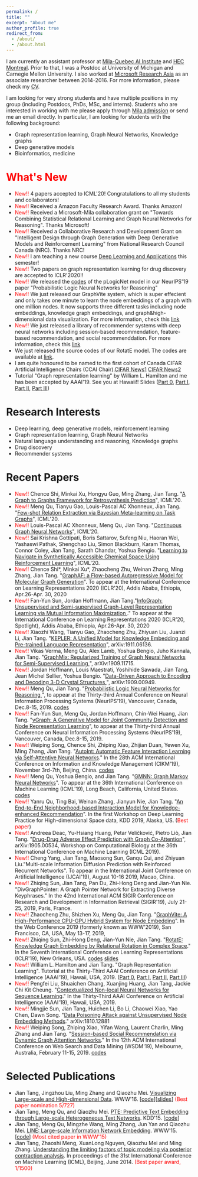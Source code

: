 ```yaml
---
permalink: /
title: ""
excerpt: "About me"
author_profile: true
redirect_from: 
  - /about/
  - /about.html
---
```


I am currently an assistant professor at [Mila-Quebec AI Institute](https://mila.umontreal.ca/en/) and [HEC Montreal](http://www.hec.ca/). Prior to that, I was a Postdoc at University of Michigan and Carnegie Mellon University. I also worked at [Microsoft Research Asia](https://www.msra.cn/) as an associate researcher between 2014-2016. For more information, please check my [CV](https://github.com/tangjianpku/tangjianpku.github.io/blob/master/files/CV/CV_2020.Apr.pdf).

I am looking for very strong students and have multiple positions in my group (including Postdocs, PhDs, MSc, and interns). Students who are interested in working with me please apply through [Mila admission](https://mila.quebec/en/admission/) or send me an email directly. In particular, I am looking for students with the following background:
* Graph representation learning, Graph Neural Networks, Knowledge graphs
* Deep generative models
* Bioinformatics, medicine


<span style="color:red">What's New</span>
======
* <span style="color:red">New!!</span> 4 papers accepted to ICML'20! Congratulations to all my students and collaborators!
* <span style="color:red">New!!</span> Received a Amazon Faculty Research Award. Thanks Amazon!
* <span style="color:red">New!!</span> Received a Microsoft-Mila collaboration grant on "Towards Combining Statistical Relational Learning and Graph Neural Networks for Reasoning". Thanks Microsoft!
* <span style="color:red">New!!</span> Received a Collaborative Research and Development Grant on "Intelligent Design through Graph Generation with Deep Generative Models and Reinforcement Learning" from National Research Council Canada (NRC). Thanks NRC!
* <span style="color:red">New!!</span> I am teaching a new course [Deep Learning and Applications](https://deepgraphlearning.github.io/coursewebsite/) this semester!
* <span style="color:red">New!!</span> Two papers on graph representation learning for drug discovery are accepted to ICLR'2020!!
* <span style="color:red">New!!</span> We released the [codes](https://github.com/DeepGraphLearning/pLogicNet) of the pLogicNet model in our NeurIPS'19 paper "Probabilistic Logic Neural Networks for Reasoning"
* <span style="color:red">New!!</span> We just released our GraphVite system, which is super effecient and only takes one minute to learn the node embeddings of a graph with one million nodes. It now supports three different tasks including node embeddings, knowledge graph embeddings, and graph&high-dimensional data visualization. For more information, check this [link](https://graphvite.io/)
* <span style="color:red">New!!</span> We just released a library of recommender systems with deep neural networks including session-based recommendation, feature-based recommendation, and social recommenddation. For more information, check this [link](https://github.com/DeepGraphLearning/RecommenderSystems)
* We just released the source codes of our RotatE model. The codes are available at [link](https://github.com/DeepGraphLearning/KnowledgeGraphEmbedding).
* I am quite honoured to be named to the first cohort of Canada CIFAR Artificial Intelligence Chairs (CCAI Chair).[CIFAR News1](https://www.cifar.ca/cifarnews/2018/12/06/trudeau-meets-with-newly-appointed-canada-cifar-ai-chairs) [CIFAR News2](https://www.cifar.ca/cifarnews/2018/12/03/29-researchers-named-to-first-cohort-of-canada-cifar-artificial-intelligence-chairs) 
* Tutorial "Graph representation learning" by William L. Hamilton and me has been accepted by AAAI'19. See you at Hawaii!!
 Slides ([Part 0](/files/AAAI19/aaai-grltutorial-part0-intro.pdf), [Part I](/files/AAAI19/aaai-grltutorial-part1-nodereps.pdf), [Part II](/files/AAAI19/aaai-grltutorial-part2-gnns.pdf), [Part III](/files/AAAI19/aaai-grltutorial-part3-generation.pdf))

Research Interests
======
* Deep learning, deep generative models, reinforcement learning
* Graph representation learning, Graph Neural Networks
* Natural language understanding and reasoning, Knowledge graphs
* Drug discovery
* Recommender systems

Recent Papers
======
* <span style="color:red">New!!</span> Chence Shi, Minkai Xu, Hongyu Guo, Ming Zhang, Jian Tang. "[A Graph to Graphs Framework for Retrosynthesis Prediction](https://arxiv.org/pdf/2003.12725.pdf)", ICML'20.
* <span style="color:red">New!!</span> Meng Qu, Tianyu Gao, Louis-Pascal AC Xhonneux, Jian Tang. "[Few-shot Relation Extraction via Bayesian Meta-learning on Task Graphs](www.jian-tang.com)", ICML'20.
* <span style="color:red">New!!</span> Louis-Pascal AC Xhonneux, Meng Qu, Jian Tang. "[Continuous Graph Neural Networks](https://arxiv.org/pdf/1912.00967.pdf)", ICML'20.
* <span style="color:red">New!!</span> Sai Krishna Gottipati, Boris Sattarov, Sufeng Niu, Haoran Wei, Yashaswi Pathak, Shengchao Liu, Simon Blackburn, Karam Thomas, Connor Coley, Jian Tang, Sarath Chandar, Yoshua Bengio. "[Learning to Navigate in Synthetically Accessible Chemical Space Using Reinforcement Learning](https://arxiv.org/pdf/2004.12485.pdf)", ICML'20.
* <span style="color:red">New!!</span> Chence Shi*, Minkai Xu*, Zhaocheng Zhu, Weinan Zhang, Ming Zhang, Jian Tang. "[GraphAF: a Flow-based Autoregressive Model for Molecular Graph Generation](https://openreview.net/attachment?id=S1esMkHYPr&name=original_pdf)". To appear at the International Conference on Learning Representations 2020 (ICLR'20),  Addis Ababa, Ethiopia, Apr.26-Apr. 30, 2020
* <span style="color:red">New!!</span> Fan-Yun Sun, Jordan Hoffmann, Jian Tang."[InfoGraph: Unsupervised and Semi-supervised Graph-Level Representation Learning via Mutual Information Maximization
](https://arxiv.org/abs/1908.01000)." To appear at the International Conference on Learning Representations 2020 (ICLR'20, Spotlight),  Addis Ababa, Ethiopia, Apr.26-Apr. 30, 2020
* <span style="color:red">New!!</span> Xiaozhi Wang, Tianyu Gao, Zhaocheng Zhu, Zhiyuan Liu, Juanzi Li, Jian Tang. "[KEPLER: A Unified Model for Knowledge Embedding and Pre-trained Language Representation](https://arxiv.org/pdf/1911.06136.pdf)",  arXiv:1911.06136.
* <span style="color:red">New!!</span> Vikas Verma, Meng Qu, Alex Lamb, Yoshua Bengio, Juho Kannala, Jian Tang. "[GraphMix: Regularized Training of Graph Neural Networks for Semi-Supervised Learning
](https://arxiv.org/abs/1909.11715)", arXiv:1909.11715.
* <span style="color:red">New!!</span> Jordan Hoffmann, Louis Maestrati, Yoshihide Sawada, Jian Tang, Jean Michel Sellier, Yoshua Bengio. "[Data-Driven Approach to Encoding and Decoding 3-D Crystal Structures
](https://arxiv.org/abs/1909.00949)", arXiv:1909.00949.
* <span style="color:red">New!!</span> Meng Qu, Jian Tang. "[Probabilistic Logic Neural Networks for Reasoning
](https://128.84.21.199/abs/1906.08495)", to appear at the Thirty-third Annual Conference on Neural Information Processing Systems (NeurIPS‘19), Vancouver, Canada, Dec.8-15, 2019. [codes](https://github.com/DeepGraphLearning/pLogicNet)
* <span style="color:red">New!!</span> Fan-Yun Sun, Meng Qu, Jordan Hoffmann, Chin-Wei Huang, Jian Tang. "[vGraph: A Generative Model for Joint Community Detection and Node Representation Learning](https://arxiv.org/abs/1906.07159)", to appear at the Thirty-third Annual Conference on Neural Information Processing Systems (NeurIPS’19), Vancouver, Canada, Dec.8-15, 2019.
* <span style="color:red">New!!</span> Weiping Song, Chence Shi, Zhiping Xiao, Zhijian Duan, Yewen Xu, Ming Zhang, Jian Tang. "[AutoInt: Automatic Feature Interaction Learning via Self-Attentive Neural Networks](https://arxiv.org/pdf/1810.11921.pdf)." In the 28th ACM International Conference on Information and Knowledge Management (CIKM'19), November 3rd-7th, Beijing, China. [codes](https://github.com/DeepGraphLearning/RecommenderSystems/tree/master/featureRec)
* <span style="color:red">New!!</span> Meng Qu, Yoshua Bengio, and Jian Tang. "[GMNN: Graph Markov Neural Networks](https://arxiv.org/abs/1905.06214)". To appear at the 36th International Conference on Machine Learning (ICML'19), Long Beach, California, United States. [codes](https://github.com/DeepGraphLearning/GMNN/stargazers)
* <span style="color:red">New!!</span> Yanru Qu, Ting Bai, Weinan Zhang, Jianyun Nie, Jian Tang. "[An End-to-End Neighborhood-based Interaction Model for Knowledge-enhanced Recommendation](https://dlp-kdd.github.io/assets/pdf/a8-qu.pdf)". In the first Workshop on Deep Learning Practice for High-dimensional Space data, KDD 2019, Alaska, US. (<span style="color:red">Best paper</span>)
* <span style="color:red">New!!</span> Andreea Deac, Yu-Hsiang Huang, Petar Veličković, Pietro Liò, Jian Tang. "[Drug-Drug Adverse Effect Prediction with Graph Co-Attention](https://arxiv.org/abs/1905.00534)", arXiv:1905.00534, Workshop on Computational Biology at the 36th International Conference on Machine Learning (ICML 2019). 
* <span style="color:red">New!!</span> Cheng Yang, Jian Tang, Maosong Sun, Ganqu Cui, and Zhiyuan Liu."Multi-scale Information Diffusion Prediction with Reinforced Recurrent Networks". To appear in the International Joint Conference on Artificial Intelligence (IJCAI'19), August 10-16 2019, Macao, China.
* <span style="color:red">New!!</span> Zhiqing Sun, Jian Tang, Pan Du, Zhi-Hong Deng and Jian-Yun Nie. "DivGraphPointer: A Graph Pointer Network for Extracting Diverse Keyphrases." In the 42nd International ACM SIGIR Conference on Research and Development in Information Retrieval (SIGIR'19), July 21-25, 2019, Paris, France.
* <span style="color:red">New!!</span> Zhaocheng Zhu, Shizhen Xu, Meng Qu, Jian Tang. "[GraphVite: A High-Performance CPU-GPU Hybrid System for Node Embedding](https://arxiv.org/pdf/1903.00757.pdf)". In the Web Conference 2019 (formerly known as WWW'2019), San Francisco, CA, USA, May 13-17, 2019,
* <span style="color:red">New!!</span> Zhiqing Sun, Zhi-Hong Deng, Jian-Yun Nie, Jian Tang. "[RotatE: Knowledge Graph Embedding by Relational Rotation in Complex Space](https://openreview.net/pdf?id=HkgEQnRqYQ)." In the Seventh International Conference on Learning Representations (ICLR'19), New Orleans, USA. [codes](https://github.com/DeepGraphLearning/KnowledgeGraphEmbedding) [slides]()
* <span style="color:red">New!!</span> William L. Hamilton and Jian Tang. "Graph Representation Learning". Tutorial at the Thirty-Third AAAI Conference on Artificial Intelligence (AAAI'19), Hawaii, USA, 2019. ([Part 0](/files/AAAI19/aaai-grltutorial-part0-intro.pdf), [Part I](/files/AAAI19/aaai-grltutorial-part1-nodereps.pdf), [Part II](/files/AAAI19/aaai-grltutorial-part2-gnns.pdf), [Part III](/files/AAAI19/aaai-grltutorial-part3-generation.pdf))
*  <span style="color:red">New!!</span> Pengfei Liu, Shuaichen Chang, Xuanjing Huang, Jian Tang, Jackie Chi Kit Cheung. "[Contextualized Non-local Neural Networks for Sequence Learning](https://arxiv.org/pdf/1811.08600.pdf)." In the Thirty-Third AAAI Conference on Artificial Intelligence (AAAI'19), Hawaii, USA, 2019.
* <span style="color:red">New!!</span> Mingjie Sun, Jian Tang, Huichen Li, Bo Li, Chaowei Xiao, Yao Chen, Dawn Song. "[Data Poisoning Attack against Unsupervised Node Embedding Methods](https://arxiv.org/pdf/1810.12881.pdf)." arXiv:1810.12881
* <span style="color:red">New!!</span> Weiping Song, Zhiping Xiao, Yifan Wang, Laurent Charlin, Ming Zhang and Jian Tang. "[Session-based Social Recommendation via Dynamic Graph Attention Networks](https://github.com/tangjianpku/tangjianpku.github.io/blob/master/files/MyPapers/Song-WSDM19.pdf)." In the 12th ACM International Conference on Web Search and Data Mining (WSDM'19), Melbourne, Australia, February 11-15, 2019. [codes](https://github.com/DeepGraphLearning/RecommenderSystems/tree/master/socialRec)

Selected Publications
======
* Jian Tang, Jingzhou Liu, Ming Zhang and Qiaozhu Mei. [Visualizing Large-scale and High-dimensional Data](https://arxiv.org/abs/1602.00370). WWW'16. \[[code](https://github.com/lferry007/LargeVis)\]\[[slides](https://docs.google.com/viewer?a=v&pid=sites&srcid=ZGVmYXVsdGRvbWFpbnxwa3VqaWFudGFuZ3xneDo0NjZiMWMwNzBlNzVhNmQ0)\] <span style="color:red">(Best paper nomination 5/727)</span> 
* Jian Tang, Meng Qu, and Qiaozhu Mei. [PTE: Predictive Text Embedding through Large-scale Heterogeneous Text Networks](https://arxiv.org/abs/1508.00200). KDD'15. \[[code](https://github.com/mnqu/PTE)\]
* Jian Tang, Meng Qu, Mingzhe Wang, Ming Zhang, Jun Yan and Qiaozhu Mei. [LINE: Large-scale Information Network Embedding](https://arxiv.org/abs/1503.03578). WWW'15. \[[code](https://github.com/tangjianpku/LINE)\] <span style="color:red">(Most cited paper in WWW'15)</span>
* Jian Tang, Zhaoshi Meng, XuanLong Nguyen, Qiaozhu Mei and Ming Zhang. [Understanding the limiting factors of topic modeling via posterior contraction analysis](http://proceedings.mlr.press/v32/tang14.pdf). In proceedings of the 31st International Conference on Machine Learning (ICML), Beijing, June 2014. <span style="color:red">(Best paper award, 1/1500)</span>
